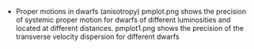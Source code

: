 
* Proper motions in dwarfs (anisotropy)
pmplot.png shows the precision of systemic proper motion for 
dwarfs of different luminosities and located at different distances.
pmplot1.png shows the precision of the transverse velocity dispersion 
for different dwarfs